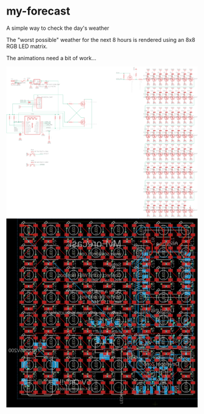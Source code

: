 # my-forecast
A simple way to check the day's weather

The "worst possible" weather for the next 8 hours is rendered using an 8x8 RGB LED matrix.

The animations need a bit of work...

![schematic](my-forecast-schematic.png)
![board](my-forecast-board.png)
